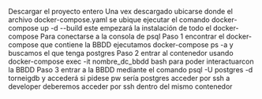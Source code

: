 Descargar el proyecto entero
Una vex descargado ubicarse donde el archivo docker-compose.yaml se ubique ejecutar el comando 
docker-compose up -d --build este empezará la instalación de todo el docker-compose
Para conectarse a la consola de psql
Paso 1 encontrar el docker-compose que contiene la BBDD
ejecutamos docker-compose ps -a y buscamos el que tenga postgres
Paso 2 entrar al contenedor usando docker-compose exec -it nombre_dc_bbdd bash
para poder interactuarcon la BBDD
Paso 3 entrar a la BBDD mediante el comando psql -U postgres -d torneigdb
y accederá si pidese pw sería postgres
acceder por ssh a developer
deberemos acceder por ssh dentro del mismo contenedor
